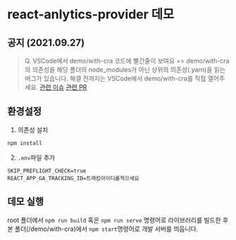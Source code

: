 # react-anlytics-provider 데모

## 공지 (2021.09.27)
> Q. VSCode에서 demo/with-cra 코드에 빨간줄이 보여요
=> demo/with-cra의 의존성을 해당 폴더의 node_modules가 아닌 상위의 의존성(.yarn)을 읽는 버그가 있습니다. 해결 전까지는 VSCode에서 demo/with-cra를 직접 열어주세요.
[관련 이슈](https://github.com/Microsoft/vscode/issues/32693) [관련 PR](https://github.com/EveryAnalytics/react-analytics-provider/pull/214)

## 환경설정

1. 의존성 설치

```sh
npm install
```

2. `.env`파일 추가

```
SKIP_PREFLIGHT_CHECK=true
REACT_APP_GA_TRACKING_ID=트래킹아이디를적으세요
```

## 데모 실행

root 폴더에서 `npm run build` 혹은 `npm run serve` 명령어로 라이브러리를 빌드한 후
본 폴더(/demo/with-cra)에서 `npm start`명령어로 개발 서버를 띄웁니다.
